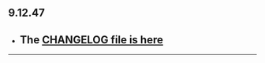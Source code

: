 ## 9.12.47

- ## The [CHANGELOG file is here](https://flutter-sound.canardoux.xyz/changelog.html)

-----------------------------------------------------------------------------------------------------------------------------------

